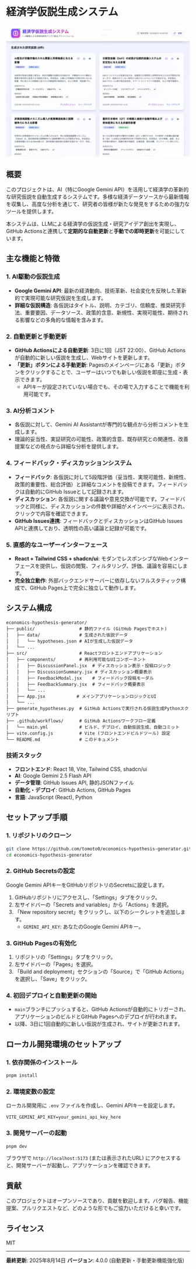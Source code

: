 # 経済学仮説生成システム

![メインページスクリーンショット](assets/main_page_screenshot.jpeg)

## 概要

このプロジェクトは、AI（特にGoogle Gemini API）を活用して経済学の革新的な研究仮説を自動生成するシステムです。多様な経済データソースから最新情報を収集し、高度な分析を通じて、研究者の皆様が新たな発見をするための強力なツールを提供します。

本システムは、LLMによる経済学の仮説生成・研究アイデア創出を実現し、GitHub Actionsと連携して**定期的な自動更新**と**手動での即時更新**を可能にしています。

## 主な機能と特徴

### 1. AI駆動の仮説生成
- **Google Gemini API**: 最新の経済動向、技術革新、社会変化を反映した革新的で実現可能な研究仮説を生成します。
- **詳細な仮説構造**: 各仮説はタイトル、説明、カテゴリ、信頼度、推奨研究手法、重要要因、データソース、政策的含意、新規性、実現可能性、期待される影響などの多角的な情報を含みます。

### 2. 自動更新と手動更新
- **GitHub Actionsによる自動更新**: 3日に1回（JST 22:00）、GitHub Actionsが自動的に新しい仮説を生成し、Webサイトを更新します。
- **「更新」ボタンによる手動更新**: Pagesのメインページにある「更新」ボタンをクリックすることで、ユーザーはいつでも新しい仮説を即座に生成・表示できます。
  - APIキーが設定されていない場合でも、その場で入力することで機能を利用可能です。

### 3. AI分析コメント
- 各仮説に対して、Gemini AI Assistantが専門的な観点から分析コメントを生成します。
- 理論的妥当性、実証研究の可能性、政策的含意、既存研究との関連性、改善提案などの視点から詳細な分析を提供します。

### 4. フィードバック・ディスカッションシステム
- **フィードバック**: 各仮説に対して5段階評価（妥当性、実現可能性、新規性、政策的重要性、総合評価）と詳細なコメントを投稿できます。フィードバックは自動的にGitHub Issueとして記録されます。
- **ディスカッション**: 各仮説に関する議論や意見交換が可能です。フィードバックと同様に、ディスカッションの件数や詳細がメインページに表示され、クリックで内容を確認できます。
- **GitHub Issues連携**: フィードバックとディスカッションはGitHub Issues APIと連携しており、透明性の高い議論と記録が可能です。

### 5. 直感的なユーザーインターフェース
- **React + Tailwind CSS + shadcn/ui**: モダンでレスポンシブなWebインターフェースを提供し、仮説の閲覧、フィルタリング、評価、議論を容易にします。
- **完全独立動作**: 外部バックエンドサーバーに依存しないフルスタティック構成で、GitHub Pages上で完全に独立して動作します。

## システム構成

```
economics-hypothesis-generator/
├── public/                 # 静的ファイル (GitHub Pagesでホスト)
│   ├── data/               # 生成された仮説データ
│   │   └── hypotheses.json # AIが生成した仮説データ
│   └── ...
├── src/                    # Reactフロントエンドアプリケーション
│   ├── components/         # 再利用可能なUIコンポーネント
│   │   ├── DiscussionPanel.jsx  # ディスカッション表示・投稿ロジック
│   │   ├── DiscussionSummary.jsx # ディスカッション概要表示
│   │   ├── FeedbackModal.jsx    # フィードバック投稿モーダル
│   │   ├── FeedbackSummary.jsx  # フィードバック概要表示
│   │   └── ...
│   ├── App.jsx            # メインアプリケーションロジックとUI
│   └── ...
├── generate_hypotheses.py  # GitHub Actionsで実行される仮説生成Pythonスクリプト
├── .github/workflows/      # GitHub Actionsワークフロー定義
│   └── main.yml            # ビルド、デプロイ、自動仮説生成、自動コミット
├── vite.config.js          # Vite (フロントエンドビルドツール) 設定
└── README.md               # このドキュメント
```

### 技術スタック
- **フロントエンド**: React 18, Vite, Tailwind CSS, shadcn/ui
- **AI**: Google Gemini 2.5 Flash API
- **データ管理**: GitHub Issues API, 静的JSONファイル
- **自動化・デプロイ**: GitHub Actions, GitHub Pages
- **言語**: JavaScript (React), Python

## セットアップ手順

### 1. リポジトリのクローン
```bash
git clone https://github.com/tomoto0/economics-hypothesis-generator.git
cd economics-hypothesis-generator
```

### 2. GitHub Secretsの設定
Google Gemini APIキーをGitHubリポジトリのSecretsに設定します。
1. GitHubリポジトリにアクセスし、「Settings」タブをクリック。
2. 左サイドバーの「Secrets and variables」から「Actions」を選択。
3. 「New repository secret」をクリックし、以下のシークレットを追加します。
   - `GEMINI_API_KEY`: あなたのGoogle Gemini APIキー。

### 3. GitHub Pagesの有効化
1. リポジトリの「Settings」タブをクリック。
2. 左サイドバーの「Pages」を選択。
3. 「Build and deployment」セクションの「Source」で「GitHub Actions」を選択し、「Save」をクリック。

### 4. 初回デプロイと自動更新の開始
- `main`ブランチにプッシュすると、GitHub Actionsが自動的にトリガーされ、アプリケーションのビルドとGitHub Pagesへのデプロイが行われます。
- 以降、3日に1回自動的に新しい仮説が生成され、サイトが更新されます。

## ローカル開発環境のセットアップ

### 1. 依存関係のインストール
```bash
pnpm install
```

### 2. 環境変数の設定
ローカル開発用に `.env` ファイルを作成し、Gemini APIキーを設定します。
```
VITE_GEMINI_API_KEY=your_gemini_api_key_here
```

### 3. 開発サーバーの起動
```bash
pnpm dev
```
ブラウザで `http://localhost:5173` (または表示されたURL) にアクセスすると、開発サーバーが起動し、アプリケーションを確認できます。

## 貢献

このプロジェクトはオープンソースであり、貢献を歓迎します。バグ報告、機能提案、プルリクエストなど、どのような形でもご協力いただけると幸いです。

## ライセンス

MIT

---

**最終更新**: 2025年8月14日
**バージョン**: 4.0.0 (自動更新・手動更新機能強化版)


